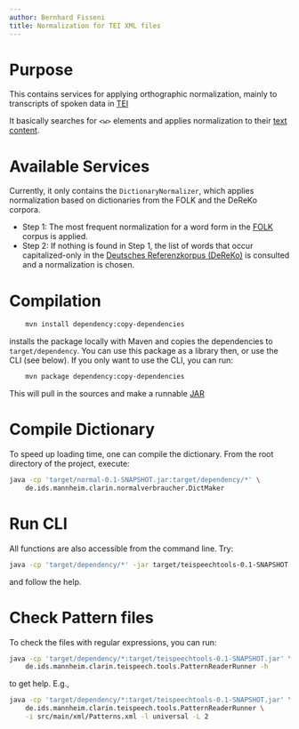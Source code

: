 ```yaml
---
author: Bernhard Fisseni
title: Normalization for TEI XML files
---
```


# Purpose

This contains services for applying orthographic normalization, mainly to transcripts 
of spoken data in [TEI](http://www.tei-c.org/release/doc/tei-p5-doc/en/html/TS.html)

It basically searches for `<w>` elements and applies normalization to their
[text content](https://www.w3schools.com/xml/prop_element_textcontent.asp). 


# Available Services

Currently, it only contains the `DictionaryNormalizer`, which applies normalization
based on dictionaries from the FOLK and the DeReKo corpora.

- Step 1: The most frequent normalization for a word form in the
  [FOLK](http://agd.ids-mannheim.de/folk.shtml) corpus is applied.
- Step 2: If nothing is found in Step 1, the list of words that occur
  capitalized-only in the [Deutsches Referenzkorpus
  (DeReKo)](http://www1.ids-mannheim.de/kl/projekte/korpora.html)
  is consulted and a normalization is chosen.


# Compilation

```sh
    mvn install dependency:copy-dependencies
```

installs the package locally with Maven and copies the dependencies to
`target/dependency`.  You can use this package as a library then, or
use the CLI (see below).  If you only want to use the CLI, you can run:

```sh
    mvn package dependency:copy-dependencies
```

This will pull in the sources and make a runnable [JAR](https://en.wikipedia.org/wiki/JAR_%28file_format%29)



# Compile Dictionary

To speed up loading time, one can compile the dictionary.  From the root directory 
of the project, execute:

```sh
java -cp 'target/normal-0.1-SNAPSHOT.jar:target/dependency/*' \
    de.ids.mannheim.clarin.normalverbraucher.DictMaker
```

# Run CLI

All functions are also accessible from the command line.  Try:

```sh
java -cp 'target/dependency/*' -jar target/teispeechtools-0.1-SNAPSHOT.jar
```

and follow the help.


# Check Pattern files

To check the files with regular expressions, you can run:

```sh
java -cp 'target/dependency/*:target/teispeechtools-0.1-SNAPSHOT.jar' \
    de.ids.mannheim.clarin.teispeech.tools.PatternReaderRunner -h
```

to get help. E.g.,

```sh
java -cp 'target/dependency/*:target/teispeechtools-0.1-SNAPSHOT.jar' \
    de.ids.mannheim.clarin.teispeech.tools.PatternReaderRunner \
    -i src/main/xml/Patterns.xml -l universal -L 2
```

